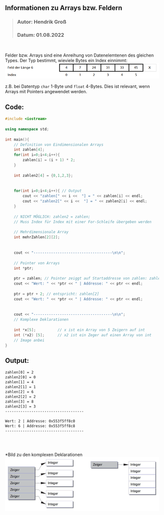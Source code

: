 ## Informationen zu Arrays bzw. Feldern
>### Autor: Hendrik Groß
>### Datum: 01.08.2022
<br/>

Felder bzw. Arrays sind eine Anreihung von Datenelemtenen des gleichen Types. Der Typ bestimmt, wieviele Bytes ein Index einnimmt:
![Bild](../Ressourcen/Screenshot%202022-08-02%20215853.png)

z.B. bei Datentyp `char` 1-Byte und `float` 4-Bytes. Dies ist relevant, wenn Arrays mit Pointers angewendet werden.

## Code:
```cpp
#include <iostream>

using namespace std;

int main(){
    // Definition von Eindimensionalen Arrays
    int zahlen[4];
    for(int i=0;i<4;i++){
        zahlen[i] = (i + 1) * 2;
    }
    
    int zahlen2[4] = {0,1,2,3};


    for(int i=0;i<4;i++){ // Output
        cout << "zahlen[" << i <<  "] = " << zahlen[i] << endl;
        cout << "zahlen2[" << i <<  "] = " << zahlen2[i] << endl;
    }
    
    // NICHT MÖGLICH: zahlen2 = zahlen;
    // Muss Index für Index mit einer For-Schleife übergeben werden

    // Mehrdimensionale Array
    int mehrZahlen[2][2];


    cout << "------------------------------------\n\n";

    // Pointer von Arrays
    int *ptr;

    ptr = zahlen; // Pointer zeiggt auf Startaddresse von zahlen: zahlen[0]
    cout << "Wert: " << *ptr << " | Addresse: " << ptr << endl;

    ptr = ptr + 2; // entspricht: zahlen[2]
    cout << "Wert: " << *ptr << " | Addresse: " << ptr << endl;

    
    cout << "------------------------------------\n\n";
    // Komplexe Deklarationen

    int *x[5];          // x ist ein Array von 5 Zeigern auf int
    int (*x2) [5];      // x2 ist ein Zeger auf einen Array von int
    // Image anbei
}
```

## Output:
```
zahlen[0] = 2
zahlen2[0] = 0
zahlen[1] = 4
zahlen2[1] = 1
zahlen[2] = 6
zahlen2[2] = 2
zahlen[3] = 8
zahlen2[3] = 3
------------------------------------

Wert: 2 | Addresse: 0x553f5ff8c0
Wert: 6 | Addresse: 0x553f5ff8c8
------------------------------------
```

<br>
<br>

*Bild zu den komplexen Deklarationen
![Bild](../Ressourcen/Screenshot%202022-08-02%20222545.png)
